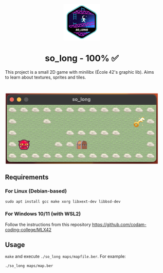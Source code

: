 <div align="center">
<a><img height="120px" src="https://github.com/fesper-s/fesper-s/blob/main/src/42_badges/so_longe.png"></a>

# so_long - 100% ✅
</div>
This project is a small 2D game with minilibx (École 42's graphic lib). Aims to learn about textures, sprites and tiles.

<br><div align="center"><img width=500 src="./img/so_long.png"></div>

## Requirements
### For Linux (Debian-based)
```
sudo apt install gcc make xorg libxext-dev libbsd-dev
```

### For Windows 10/11 (with WSL2)
Follow the instructions from this repository https://github.com/codam-coding-college/MLX42

## Usage
`make` and execute `./so_long maps/mapfile.ber`. For example:
```
./so_long maps/map.ber
```
